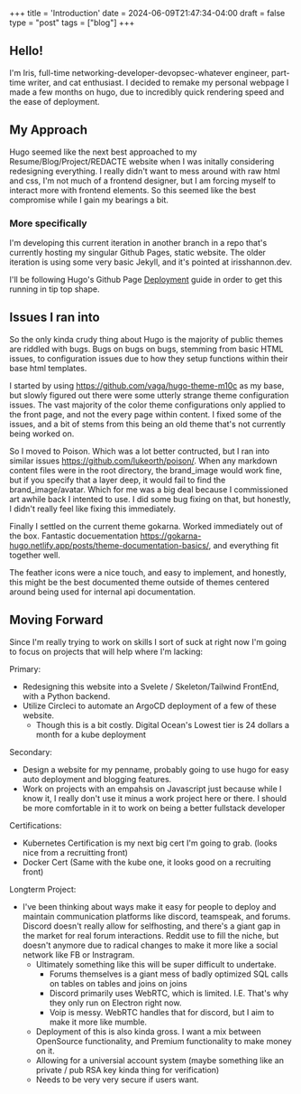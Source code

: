 +++
title = 'Introduction'
date = 2024-06-09T21:47:34-04:00
draft = false
type = "post"
tags = ["blog"]
+++

## Hello!

I'm Iris, full-time networking-developer-devopsec-whatever engineer, part-time writer, and cat enthusiast.   I decided to remake my personal webpage I made a few months on hugo, due to incredibly quick rendering speed and the ease of deployment.  

## My Approach

Hugo seemed like the next best approached to my Resume/Blog/Project/REDACTE website when I was initally considering redesigning everything.  I really didn't want to mess around with raw html and css, I'm not much of a frontend designer, but I am forcing myself to interact more with frontend elements.  So this seemed like the best compromise while I gain my bearings a bit.

### More specifically

I'm developing this current iteration in another branch in a repo that's currently hosting my singular Github Pages, static website.  The older iteration is using some very basic Jekyll, and it's pointed at irisshannon.dev.

I'll be following Hugo's Github Page [Deployment](https://gohugo.io/hosting-and-deployment/hosting-on-github/) guide in order to get this running in tip top shape.

## Issues I ran into

So the only kinda crudy thing about Hugo is the majority of public themes are riddled with bugs.  Bugs on bugs on bugs, stemming from basic HTML issues, to configuration issues due to how they setup functions within their base html templates. 

I started by using https://github.com/vaga/hugo-theme-m10c as my base, but slowly figured out there were some utterly strange theme configuration issues.  The vast majority of the color theme configurations only applied to the front page, and not the every page within content.  I fixed some of the issues, and a bit of stems from this being an old theme that's not currently being worked on.

So I moved to Poison.  Which was a lot better contructed, but I ran into similar issues https://github.com/lukeorth/poison/. When any markdown content files were in the root directory, the brand_image would work fine, but if you specify that a layer deep, it would fail to find the brand_image/avatar.  Which for me was a big deal because I commissioned art awhile back I intented to use.  I did some bug fixing on that, but honestly, I didn't really feel like fixing this immediately.

Finally I settled on the current theme gokarna.  Worked immediately out of the box.  Fantastic docuementation https://gokarna-hugo.netlify.app/posts/theme-documentation-basics/, and everything fit together well.

The feather icons were a nice touch, and easy to implement, and honestly, this might be the best documented theme outside of themes centered around being used for internal api documentation.

##  Moving Forward

Since I'm really trying to work on skills I sort of suck at right now I'm going to focus on projects that will help where I'm lacking:

Primary:
- Redesigning this website into a Svelete / Skeleton/Tailwind FrontEnd, with a Python backend.
- Utilize Circleci to automate an ArgoCD deployment of a few of these website.
    - Though this is a bit costly. Digital Ocean's Lowest tier is 24 dollars a month for a kube deployment

Secondary:
- Design a website for my penname, probably going to use hugo for easy auto deployment and blogging features.
- Work on projects with an empahsis on Javascript just because while I know it, I really don't use it minus a work project here or there.  I should be more comfortable in it to work on being a better fullstack developer

Certifications:
- Kubernetes Certification is my next big cert I'm going to grab. (looks nice from a recruitting front)
- Docker Cert (Same with the kube one, it looks good on a recruiting front)

Longterm Project:
- I've been thinking about ways make it easy for people to deploy and maintain communication platforms like discord, teamspeak, and forums.  Discord doesn't really allow for selfhosting, and there's a giant gap in the market for real forum interactions.  Reddit use to fill the niche, but doesn't anymore due to radical changes to make it more like a social network like FB or Instragram.
    - Ultimately something like this will be super difficult to undertake.
        - Forums themselves is a giant mess of badly optimized SQL calls on tables on tables and joins on joins
        - Discord primarily uses WebRTC, which is limited. I.E. That's why they only run on Electron right now.
        - Voip is messy.  WebRTC handles that for discord, but I aim to make it more like mumble.
    - Deployment of this is also kinda gross.  I want a mix between OpenSource functionality, and Premium functionality to make money on it.
    - Allowing for a universial account system (maybe something like an private / pub RSA key kinda thing for verification)
    - Needs to be very very secure if users want. 
